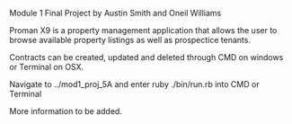 Module 1 Final Project by Austin Smith and Oneil Williams

Proman X9 is a property management application that allows the user
to browse available property listings as well as prospectice tenants.

Contracts can be created, updated and deleted through CMD on windows or Terminal on OSX.

Navigate to ../mod1_proj_5A and enter ruby ./bin/run.rb into CMD or Terminal

More information to be added.